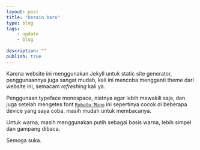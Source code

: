 ```yaml
---
layout: post
title: "Desain baru"
type: blog
tags: 
    - update
    - blog
    
description: ""
publish: true
---
```


Karena website ini menggunakan Jekyll untuk static site generator, penggunaannya juga sangat mudah, kali ini mencoba mengganti theme dari website ini, semacam *refreshing* kali ya.

Penggunaan typeface monospace, niatnya agar lebih mewakili saja, dan juga setelah mengetes font [`Roboto Mono`](https://fonts.google.com/specimen/Roboto+Mono) ini sepertinya cocok di beberapa device yang saya coba, masih mudah untuk membacanya.

Untuk warna, masih menggunakan putih sebagai basis warna, lebih simpel dan gampang dibaca.

Semoga suka.
